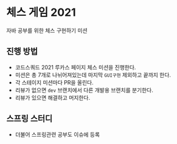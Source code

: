 # 체스 게임 2021

자바 공부를 위한 체스 구현하기 미션

## 진행 방법

- 코드스쿼드 2021 루카스 페이지 체스 미션을 진행한다.
- 미션은 총 7개로 나뉘어져있는데 마지막 `GUI구현` 제외하고 끝까지 한다.
- 각 스테이지 미션마다 PR을 올린다.
- 리뷰가 없으면 `dev` 브랜치에서 다른 개발용 브랜치를 분기한다.
- 리뷰가 있으면 해결하고 머지한다.

## 스프링 스터디

- 더불어 스프링관련 공부도 이슈에 등록
